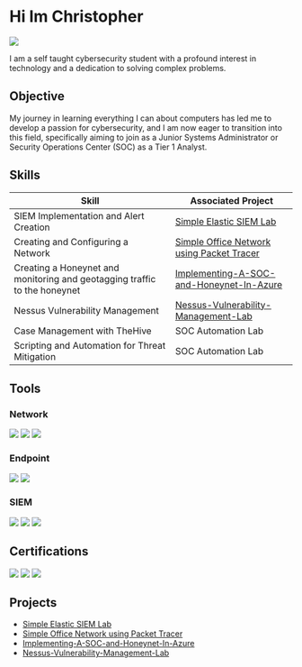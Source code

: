 # Hi Im Christopher
<a href="https://www.linkedin.com/in/christopher-hinksmon-650152283/"><img src="https://img.shields.io/badge/-LinkedIn-0072b1?&style=fpr-the-badge&logo=linkedin&logoColor=white" /></a>

I am a self taught cybersecurity student with a profound interest in technology and a dedication to solving complex problems.


## Objective

My journey in learning everything I can about computers has led me to develop a passion for cybersecurity, and I am now eager to transition into this field, specifically aiming to join as a Junior Systems Administrator or Security Operations Center (SOC) as a Tier 1 Analyst.

## Skills
| Skill                                         | Associated Project         |
|-----------------------------------------------|----------------------------|
| SIEM Implementation and Alert Creation          | <a href="https://github.com/hinksmon/Simple-SIEM-">Simple Elastic SIEM Lab</a>|
| Creating and Configuring a Network | <a href="https://github.com/hinksmon/Simple-Office-Network-using-Packet-Tracer)">Simple Office Network using Packet Tracer</a>|
| Creating a Honeynet and monitoring  and geotagging traffic to the honeynet | <a href="https://github.com/hinksmon/Implementing-A-SOC-and-Honeynet-In-Azure1)">Implementing-A-SOC-and-Honeynet-In-Azure</a> |
| Nessus Vulnerability Management | <a href="https://github.com/hinksmon/Nessus-Vulnerability-Management-Lab">Nessus-Vulnerability-Management-Lab</a> |
| Case Management with TheHive                  | SOC Automation Lab|
| Scripting and Automation for Threat Mitigation | SOC Automation Lab

## Tools


### Network
<div>
    <img src="https://img.shields.io/badge/-Wireshark-1679A7?&style=for-the-badge&logo=Wireshark&logoColor=white" />
    <img src="https://img.shields.io/badge/-Suricata-EF3B2D?&style=for-the-badge&logo=Suricata&logoColor=white" />
    <img src="https://img.shields.io/badge/-Zeek-777BB4?&style=for-the-badge&logo=Zeek&logoColor=white" />
</div>

### Endpoint
<div>
    <img src="https://img.shields.io/badge/-Microsoft_Defender_for_Endpoint-00A4EF?&style=for-the-badge&logo=Microsoft&logoColor=white" />
    <img src="https://img.shields.io/badge/-Velociraptor-4B275F?&style=for-the-badge&logo=Velociraptor&logoColor=white" />
</div>

### SIEM
<div>
    <img src="https://img.shields.io/badge/-Splunk-000000?&style=for-the-badge&logo=Splunk&logoColor=white" />
    <img src="https://img.shields.io/badge/-Elastic-005571?&style=for-the-badge&logo=Elastic&logoColor=white" />
    <img src="https://img.shields.io/badge/-Microsoft%20Sentinel-0089D6?&style=for-the-badge&logo=microsoftazure&logoColor=white" />

</div>

## Certifications

<div>
<img src="https://img.shields.io/badge/-Security%2B-FF0000?&style=for-the-badge&logo=CompTIA&logoColor=white" />
<img src="https://img.shields.io/badge/-Google%20Cybersecurity%20Certificate-4285F4?&style=for-the-badge&logo=google&logoColor=white" />
<img src="https://img.shields.io/badge/-Splunk-000000?&style=for-the-badge&logo=Splunk&logoColor=white" />



</div>

## Projects
- <a href="https://github.com/hinksmon/Simple-SIEM-">Simple Elastic SIEM Lab</a>
- <a href="https://github.com/hinksmon/Simple-Office-Network-using-Packet-Tracer)">Simple Office Network using Packet Tracer</a>
- <a href="https://github.com/hinksmon/Implementing-A-SOC-and-Honeynet-In-Azure1)">Implementing-A-SOC-and-Honeynet-In-Azure</a>
- <a href="https://github.com/hinksmon/Nessus-Vulnerability-Management-Lab">Nessus-Vulnerability-Management-Lab
